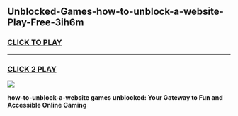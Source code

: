 
## Unblocked-Games-how-to-unblock-a-website-Play-Free-3ih6m
<h3>
<a href="https://premium76.site?title=how-to-unblock-a-website&ref=10A">CLICK TO PLAY</a></h3>
<hr>

<h3>
<a href="https://premium76.site?title=how-to-unblock-a-website&ref=10A">CLICK 2 PLAY</a>
  
</h3>

<a href="https://premium76.site?title=how-to-unblock-a-website&ref=10A"><img src="https://clearcache.store/games.png"></a>


**how-to-unblock-a-website games unblocked: Your Gateway to Fun and Accessible Online Gaming**
